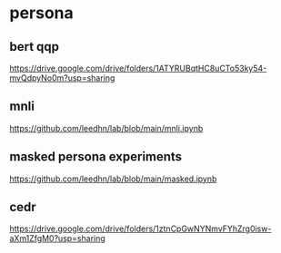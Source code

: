 # persona

## bert qqp

https://drive.google.com/drive/folders/1ATYRUBqtHC8uCTo53ky54-mvQdpyNo0m?usp=sharing

## mnli

https://github.com/leedhn/lab/blob/main/mnli.ipynb

## masked persona experiments

https://github.com/leedhn/lab/blob/main/masked.ipynb

## cedr

https://drive.google.com/drive/folders/1ztnCpGwNYNmvFYhZrg0isw-aXm1ZfgM0?usp=sharing


